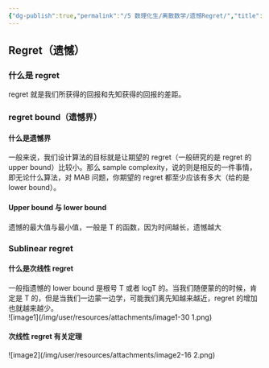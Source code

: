 ```yaml
---
{"dg-publish":true,"permalink":"/5 数理化生/离散数学/遗憾Regret/","title":"遗憾Regret"}
---
```



## Regret（遗憾）
### 什么是 regret
regret 就是我们所获得的回报和先知获得的回报的差距。
### regret bound（遗憾界）
#### 什么是遗憾界
一般来说，我们设计算法的目标就是让期望的 regret（一般研究的是 regret 的 upper bound）比较小。那么 sample complexity，说的则是相反的一件事情，即无论什么算法，对 MAB 问题，你期望的 regret 都至少应该有多大（给的是 lower bound）。
#### Upper bound 与 lower bound
遗憾的最大值与最小值，一般是 T 的函数，因为时间越长，遗憾越大
### Sublinear regret
#### 什么是次线性 regret
一般指遗憾的 lower bound 是根号 T 或者 logT 的。当我们随便蒙的的时候，肯定是 T 的，但是当我们一边蒙一边学，可能我们离先知越来越近，regret 的增加也就越来越少。  
![image1](/img/user/resources/attachments/image1-30 1.png)
#### 次线性 regret 有关定理
![image2](/img/user/resources/attachments/image2-16 2.png)